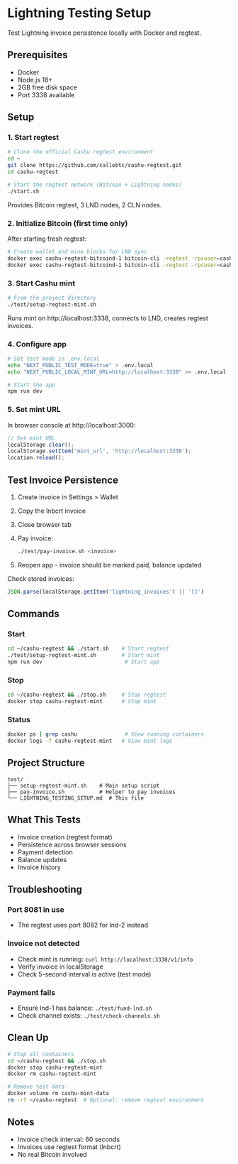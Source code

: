 # Lightning Testing Setup

Test Lightning invoice persistence locally with Docker and regtest.

## Prerequisites

- Docker
- Node.js 18+
- 2GB free disk space
- Port 3338 available

## Setup

### 1. Start regtest

```bash
# Clone the official Cashu regtest environment
cd ~
git clone https://github.com/callebtc/cashu-regtest.git
cd cashu-regtest

# Start the regtest network (Bitcoin + Lightning nodes)
./start.sh
```

Provides Bitcoin regtest, 3 LND nodes, 2 CLN nodes.

### 2. Initialize Bitcoin (first time only)

After starting fresh regtest:
```bash
# Create wallet and mine blocks for LND sync
docker exec cashu-regtest-bitcoind-1 bitcoin-cli -regtest -rpcuser=cashu -rpcpassword=cashu createwallet "test"
docker exec cashu-regtest-bitcoind-1 bitcoin-cli -regtest -rpcuser=cashu -rpcpassword=cashu -generate 150
```

### 3. Start Cashu mint

```bash
# From the project directory
./test/setup-regtest-mint.sh
```

Runs mint on http://localhost:3338, connects to LND, creates regtest invoices.

### 4. Configure app

```bash
# Set test mode in .env.local
echo "NEXT_PUBLIC_TEST_MODE=true" > .env.local
echo "NEXT_PUBLIC_LOCAL_MINT_URL=http://localhost:3338" >> .env.local

# Start the app
npm run dev
```

### 5. Set mint URL

In browser console at http://localhost:3000:

```javascript
// Set mint URL
localStorage.clear();
localStorage.setItem('mint_url', 'http://localhost:3338');
location.reload();
```

## Test Invoice Persistence

1. Create invoice in Settings > Wallet
2. Copy the lnbcrt invoice
3. Close browser tab

4. Pay invoice:
   ```bash
   ./test/pay-invoice.sh <invoice>
   ```

5. Reopen app - invoice should be marked paid, balance updated

Check stored invoices:
```javascript
JSON.parse(localStorage.getItem('lightning_invoices') || '[]')
```

## Commands

### Start
```bash
cd ~/cashu-regtest && ./start.sh    # Start regtest
./test/setup-regtest-mint.sh        # Start mint
npm run dev                          # Start app
```

### Stop
```bash
cd ~/cashu-regtest && ./stop.sh     # Stop regtest
docker stop cashu-regtest-mint      # Stop mint
```

### Status
```bash
docker ps | grep cashu               # View running containers
docker logs -f cashu-regtest-mint   # View mint logs
```

## Project Structure

```
test/
├── setup-regtest-mint.sh    # Main setup script
├── pay-invoice.sh           # Helper to pay invoices
└── LIGHTNING_TESTING_SETUP.md  # This file
```

## What This Tests

- Invoice creation (regtest format)
- Persistence across browser sessions
- Payment detection
- Balance updates
- Invoice history

## Troubleshooting

### Port 8081 in use
- The regtest uses port 8082 for lnd-2 instead

### Invoice not detected
- Check mint is running: `curl http://localhost:3338/v1/info`
- Verify invoice in localStorage
- Check 5-second interval is active (test mode)

### Payment fails
- Ensure lnd-1 has balance: `./test/fund-lnd.sh`
- Check channel exists: `./test/check-channels.sh`

## Clean Up

```bash
# Stop all containers
cd ~/cashu-regtest && ./stop.sh
docker stop cashu-regtest-mint
docker rm cashu-regtest-mint

# Remove test data
docker volume rm cashu-mint-data
rm -rf ~/cashu-regtest  # Optional: remove regtest environment
```

## Notes

- Invoice check interval: 60 seconds
- Invoices use regtest format (lnbcrt)
- No real Bitcoin involved
